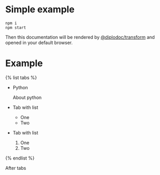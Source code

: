 # Simple example

```
npm i
npm start
```

Then this documentation will be rendered by [@diplodoc/transform](https://github.com/diplodoc-platform/transform) and opened in your default browser.

# Example

{% list tabs %}

- Python

  About python

- Tab with list
  - One
  - Two

- Tab with list
  1. One
  2. Two

{% endlist %}

After tabs
